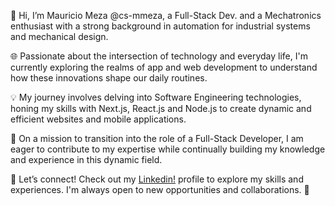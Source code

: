 👋 Hi, I’m Mauricio Meza @cs-mmeza, a Full-Stack Dev. and a Mechatronics enthusiast with a strong background in automation for industrial systems and mechanical design.

🌐 Passionate about the intersection of technology and everyday life, I'm currently exploring the realms of app and web development to understand how these innovations shape our daily routines.

💡 My journey involves delving into Software Engineering technologies, honing my skills with Next.js, React.js and Node.js to create dynamic and efficient websites and mobile applications.

🎯 On a mission to transition into the role of a Full-Stack Developer, I am eager to contribute to my expertise while continually building my knowledge and experience in this dynamic field.

🔗 Let’s connect! Check out my [Linkedin!](https://www.linkedin.com/in/mauricio-meza/?locale=en_US) profile to explore my skills and experiences. I'm always open to new opportunities and collaborations. 🚀


<!---
cs-mmeza/cs-mmeza is a ✨ special ✨ repository because its `README.md` (this file) appears on your GitHub profile.
You can click the Preview link to take a look at your changes.
--->
